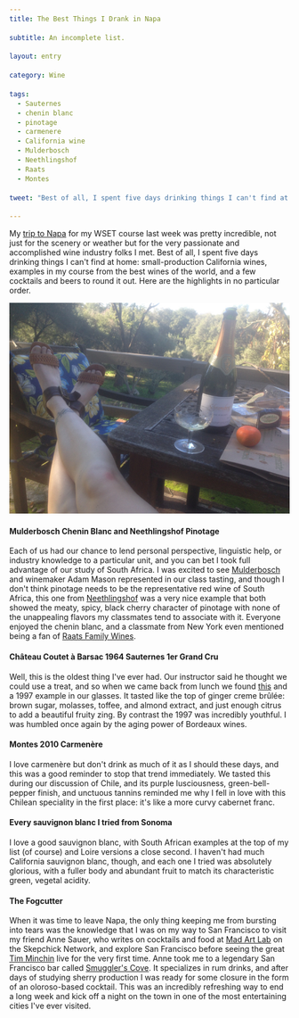 ```yaml
---
title: The Best Things I Drank in Napa

subtitle: An incomplete list.

layout: entry

category: Wine

tags:
  - Sauternes
  - chenin blanc
  - pinotage
  - carmenere
  - California wine
  - Mulderbosch
  - Neethlingshof
  - Raats
  - Montes

tweet: "Best of all, I spent five days drinking things I can't find at home."

---
```


My [trip to Napa](http://stellenbauchery.com/blog/01-23-2015/i-made-it-to-napa.html) for my WSET course last week was pretty incredible, not just for the scenery or weather but for the very passionate and accomplished wine industry folks I met. Best of all, I spent five days drinking things I can't find at home: small-production California wines, examples in my course from the best wines of the world, and a few cocktails and beers to round it out. Here are the highlights in no particular order.

![Life in Napa](/photos/napalife.jpg "Hanging out at my AirBnB in Napa")

#### Mulderbosch Chenin Blanc and Neethlingshof Pinotage 
Each of us had our chance to lend personal perspective, linguistic help, or industry knowledge to a particular unit, and you can bet I took full advantage of our study of South Africa. I was excited to see [Mulderbosch](http://mulderbosch.co.za) and winemaker Adam Mason represented in our class tasting, and though I don't think pinotage needs to be the representative red wine of South Africa, this one from [Neethlingshof](https://www.neethlingshof.co.za) was a very nice example that both showed the meaty, spicy, black cherry character of pinotage with none of the unappealing flavors my classmates tend to associate with it. Everyone enjoyed the chenin blanc, and a classmate from New York even mentioned being a fan of [Raats Family Wines](http://www.raats.co.za). 

#### Château Coutet à Barsac 1964 Sauternes 1er Grand Cru
Well, this is the oldest thing I've ever had. Our instructor said he thought we could use a treat, and so when we came back from lunch we found [this](http://www.chateaucoutet.com/index.php?lang=eng) and a 1997 example in our glasses. It tasted like the top of ginger creme brûlée: brown sugar, molasses, toffee, and almond extract, and just enough citrus to add a beautiful fruity zing. By contrast the 1997 was incredibly youthful. I was humbled once again by the aging power of Bordeaux wines.

#### Montes 2010 Carmenère
I love carmenère but don't drink as much of it as I should these days, and this was a good reminder to stop that trend immediately. We tasted this during our discussion of Chile, and its purple lusciousness, green-bell-pepper finish, and unctuous tannins reminded me why I fell in love with this Chilean speciality in the first place: it's like a more curvy cabernet franc. 

#### Every sauvignon blanc I tried from Sonoma
I love a good sauvignon blanc, with South African examples at the top of my list (of course) and Loire versions a close second. I haven't had much California sauvignon blanc, though, and each one I tried was absolutely glorious, with a fuller body and abundant fruit to match its characteristic green, vegetal acidity. 

#### The Fogcutter
When it was time to leave Napa, the only thing keeping me from bursting into tears was the knowledge that I was on my way to San Francisco to visit my friend Anne Sauer, who writes on cocktails and food at [Mad Art Lab](http://madartlab.com) on the Skepchick Network, and explore San Francisco before seeing the great [Tim Minchin](http://en.wikipedia.org/wiki/Tim_Minchin) live for the very first time. Anne took me to a legendary San Francisco bar called [Smuggler's Cove](http://smugglerscovesf.com/trapdoor/). It specializes in rum drinks, and after days of studying sherry production I was ready for some closure in the form of an oloroso-based cocktail. This was an incredibly refreshing way to end a long week and kick off a night on the town in one of the most entertaining cities I've ever visited. 
